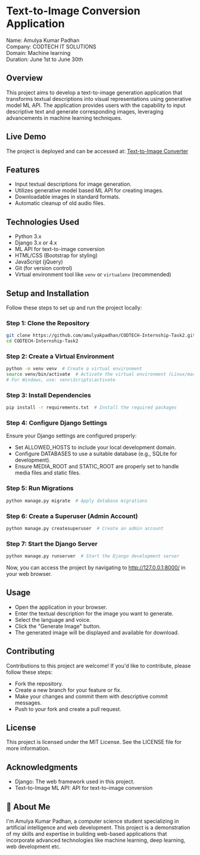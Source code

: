 # Text-to-Image Conversion Application

Name: Amulya Kumar Padhan\
Company: CODTECH IT SOLUTIONS\
Domain: Machine learning\
Duration: June 1st to June 30th

## Overview
This project aims to develop a text-to-image generation application that transforms textual descriptions into visual representations using generative model ML API. The application provides users with the capability to input descriptive text and generate corresponding images, leveraging advancements in machine learning techniques.

## Live Demo
The project is deployed and can be accessed at: [Text-to-Image Converter](https://ttsconverter.pythonanywhere.com/)


## Features
- Input textual descriptions for image generation.
- Utilizes generative model based ML API for creating images.
- Downloadable images in standard formats.
- Automatic cleanup of old audio files.

## Technologies Used
- Python 3.x
- Django 3.x or 4.x
- ML API for text-to-image conversion
- HTML/CSS (Bootstrap for styling)
- JavaScript (jQuery)
- Git (for version control)
- Virtual environment tool like `venv` or `virtualenv` (recommended)

## Setup and Installation
Follow these steps to set up and run the project locally:

### Step 1: Clone the Repository
```bash
git clone https://github.com/amulyakpadhan/CODTECH-Internship-Task2.git
cd CODTECH-Internship-Task2
```

### Step 2: Create a Virtual Environment
```bash
python -m venv venv  # Create a virtual environment
source venv/bin/activate  # Activate the virtual environment (Linux/macOS)
# For Windows, use: venv\Scripts\activate
```

### Step 3: Install Dependencies
```bash
pip install -r requirements.txt  # Install the required packages
```

### Step 4: Configure Django Settings
Ensure your Django settings are configured properly:

- Set ALLOWED_HOSTS to include your local development domain.
- Configure DATABASES to use a suitable database (e.g., SQLite for development).
- Ensure MEDIA_ROOT and STATIC_ROOT are properly set to handle media files and static files.

### Step 5: Run Migrations
```bash
python manage.py migrate  # Apply database migrations
```

### Step 6: Create a Superuser (Admin Account)
```bash
python manage.py createsuperuser  # Create an admin account
```
### Step 7: Start the Django Server
```bash
python manage.py runserver  # Start the Django development server
```
Now, you can access the project by navigating to http://127.0.0.1:8000/ in your web browser.

## Usage
- Open the application in your browser.
- Enter the textual description for the image you want to generate.
- Select the language and voice.
- Click the "Generate Image" button.
- The generated image will be displayed and available for download.


## Contributing
Contributions to this project are welcome! If you'd like to contribute, please follow these steps:

- Fork the repository.
- Create a new branch for your feature or fix.
- Make your changes and commit them with descriptive commit messages.
- Push to your fork and create a pull request.

## License
This project is licensed under the MIT License. See the LICENSE file for more information.

## Acknowledgments
- Django: The web framework used in this project.
- Text-to-Image ML API: API for text-to-image conversion

## 🚀 About Me
I'm Amulya Kumar Padhan, a computer science student specializing in artificial intelligence and web development. This project is a demonstration of my skills and expertise in building web-based applications that incorporate advanced technologies like machine learning, deep learning, web development etc.
